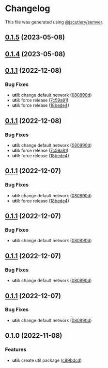 # Changelog

This file was generated using [@jscutlery/semver](https://github.com/jscutlery/semver).

## [0.1.5](https://github.com/notional-finance/notional-monorepo/compare/util-0.1.4...util-0.1.5) (2023-05-08)

## [0.1.4](https://github.com/notional-finance/notional-monorepo/compare/util-0.1.3...util-0.1.4) (2023-05-08)

## [0.1.1](https://github.com/notional-finance/notional-monorepo/compare/util-0.1.0...util-0.1.1) (2022-12-08)


### Bug Fixes

* **util:** change default network ([080890d](https://github.com/notional-finance/notional-monorepo/commit/080890d5a334983cda9b64f65a66342eb4b09aeb))
* **util:** force release ([7c59a81](https://github.com/notional-finance/notional-monorepo/commit/7c59a81383a5b9f873b16d45a41b71c5e3606b38))
* **util:** force release ([18bede4](https://github.com/notional-finance/notional-monorepo/commit/18bede41de6774dfb68e183e134cc142e1ba1b73))

## [0.1.1](https://github.com/notional-finance/notional-monorepo/compare/util-0.1.0...util-0.1.1) (2022-12-08)


### Bug Fixes

* **util:** change default network ([080890d](https://github.com/notional-finance/notional-monorepo/commit/080890d5a334983cda9b64f65a66342eb4b09aeb))
* **util:** force release ([7c59a81](https://github.com/notional-finance/notional-monorepo/commit/7c59a81383a5b9f873b16d45a41b71c5e3606b38))
* **util:** force release ([18bede4](https://github.com/notional-finance/notional-monorepo/commit/18bede41de6774dfb68e183e134cc142e1ba1b73))

## [0.1.1](https://github.com/notional-finance/notional-monorepo/compare/util-0.1.0...util-0.1.1) (2022-12-07)


### Bug Fixes

* **util:** change default network ([080890d](https://github.com/notional-finance/notional-monorepo/commit/080890d5a334983cda9b64f65a66342eb4b09aeb))
* **util:** force release ([18bede4](https://github.com/notional-finance/notional-monorepo/commit/18bede41de6774dfb68e183e134cc142e1ba1b73))

## [0.1.1](https://github.com/notional-finance/notional-monorepo/compare/util-0.1.0...util-0.1.1) (2022-12-07)


### Bug Fixes

* **util:** change default network ([080890d](https://github.com/notional-finance/notional-monorepo/commit/080890d5a334983cda9b64f65a66342eb4b09aeb))

## [0.1.1](https://github.com/notional-finance/notional-monorepo/compare/util-0.1.0...util-0.1.1) (2022-12-07)


### Bug Fixes

* **util:** change default network ([080890d](https://github.com/notional-finance/notional-monorepo/commit/080890d5a334983cda9b64f65a66342eb4b09aeb))

## [0.1.1](https://github.com/notional-finance/notional-monorepo/compare/util-0.1.0...util-0.1.1) (2022-12-07)


### Bug Fixes

* **util:** change default network ([080890d](https://github.com/notional-finance/notional-monorepo/commit/080890d5a334983cda9b64f65a66342eb4b09aeb))

## 0.1.0 (2022-11-08)


### Features

* **util:** create util package ([c99bdcd](https://github.com/notional-finance/notional-monorepo/commit/c99bdcd32c6265002e7affb3a7a5d40b1eef3ac0))
